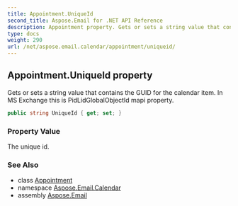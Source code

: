 ```yaml
---
title: Appointment.UniqueId
second_title: Aspose.Email for .NET API Reference
description: Appointment property. Gets or sets a string value that contains the GUID for the calendar item. In MS Exchange this is PidLidGlobalObjectId mapi property
type: docs
weight: 290
url: /net/aspose.email.calendar/appointment/uniqueid/
---
```

## Appointment.UniqueId property

Gets or sets a string value that contains the GUID for the calendar item. In MS Exchange this is PidLidGlobalObjectId mapi property.

```csharp
public string UniqueId { get; set; }
```

### Property Value

The unique id.

### See Also

* class [Appointment](../)
* namespace [Aspose.Email.Calendar](../../appointment/)
* assembly [Aspose.Email](../../../)


